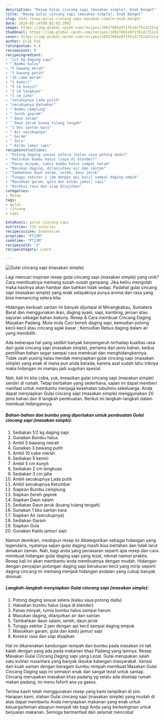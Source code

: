 ```yaml
---
description: "Resep Gulai cincang sapi (masakan simple), Enak Banget"
title: "Resep Gulai cincang sapi (masakan simple), Enak Banget"
slug: 5541-resep-gulai-cincang-sapi-masakan-simple-enak-banget
date: 2020-05-14T00:02:03.299Z
image: https://img-global.cpcdn.com/recipes/10927865e971f61d/751x532cq70/gulai-cincang-sapi-masakan-simple-foto-resep-utama.jpg
thumbnail: https://img-global.cpcdn.com/recipes/10927865e971f61d/751x532cq70/gulai-cincang-sapi-masakan-simple-foto-resep-utama.jpg
cover: https://img-global.cpcdn.com/recipes/10927865e971f61d/751x532cq70/gulai-cincang-sapi-masakan-simple-foto-resep-utama.jpg
author: Erik Fox
ratingvalue: 4.4
reviewcount: 9
recipeingredient:
- "1/2 kg daging sapi"
- " Bumbu halus"
- "5 bawang merah"
- "3 bawang putih"
- "10 cabe merah"
- "5 kemiri"
- "5 cm kunyit"
- "2 cm lengkuas"
- "3 cm jahe"
- "secukupnya Lada putih"
- "secukupnya Ketumbar"
- " Bumbu cemplung"
- " Sereh geprek"
- " Daun salam"
- " Daun jeruk buang tulang tengah"
- "1 bks santan kara"
- " Air secukupnya"
- " Garam"
- " Gula"
- " Kaldu jamur sapi"
recipeinstructions:
- "Potong daging sesuai selera (kalau saya potong dadu)"
- "Haluskan bumbu halus (saya di blender)"
- "Panas minyak, tumis bumbu halus sampai harum"
- "Masukan daging, dilanjutkan air dan santan"
- "Tambahkan daun salam, sereh, daun jeruk"
- "Tunggu sekitar 2 jam dengan api kecil sampai daging empuk"
- "Masukkan garam, gula dan kaldu jamur/ sapi"
- "Koreksi rasa dan siap disajikan"
categories:
- Resep
tags:
- gulai
- cincang
- sapi

katakunci: gulai cincang sapi 
nutrition: 133 calories
recipecuisine: Indonesian
preptime: "PT13M"
cooktime: "PT33M"
recipeyield: "3"
recipecategory: Lunch

---
```



![Gulai cincang sapi (masakan simple)](https://img-global.cpcdn.com/recipes/10927865e971f61d/751x532cq70/gulai-cincang-sapi-masakan-simple-foto-resep-utama.jpg)

Lagi mencari inspirasi resep gulai cincang sapi (masakan simple) yang unik? Cara membuatnya memang susah-susah gampang. Jika keliru mengolah maka hasilnya akan hambar dan bahkan tidak sedap. Padahal gulai cincang sapi (masakan simple) yang enak selayaknya punya aroma dan rasa yang bisa memancing selera kita.

Hidangan berkuah santan ini banyak dijumpai di Minangkabau, Sumatera Barat dan menggunakan ikan, daging ayam, sapi, kambing, jeroan atau sayuran sebagai bahan bakuny. Resep &amp; Cara membuat Cincang Daging Masakan Padang. Mula mula Cuci bersih daging sapi, kemudian potong kecil-kecil atau cincang agak kasar ; Kemudian Rebus daging dalam air yang mendidih.

Ada beberapa hal yang sedikit banyak berpengaruh terhadap kualitas rasa dari gulai cincang sapi (masakan simple), pertama dari jenis bahan, kedua pemilihan bahan segar sampai cara membuat dan menghidangkannya. Tidak usah pusing kalau hendak menyiapkan gulai cincang sapi (masakan simple) yang enak di mana pun anda berada, karena asal sudah tahu triknya maka hidangan ini mampu jadi suguhan spesial.


Nah, kali ini kita coba, yuk, kreasikan gulai cincang sapi (masakan simple) sendiri di rumah. Tetap berbahan yang sederhana, sajian ini dapat memberi manfaat untuk membantu menjaga kesehatan tubuhmu sekeluarga. Anda dapat menyiapkan Gulai cincang sapi (masakan simple) menggunakan 20 jenis bahan dan 8 langkah pembuatan. Berikut ini langkah-langkah dalam membuat hidangannya.

<!--inarticleads1-->

##### Bahan-bahan dan bumbu yang diperlukan untuk pembuatan Gulai cincang sapi (masakan simple):

1. Sediakan 1/2 kg daging sapi
1. Gunakan  Bumbu halus
1. Ambil 5 bawang merah
1. Gunakan 3 bawang putih
1. Ambil 10 cabe merah
1. Sediakan 5 kemiri
1. Ambil 5 cm kunyit
1. Sediakan 2 cm lengkuas
1. Sediakan 3 cm jahe
1. Ambil secukupnya Lada putih
1. Ambil secukupnya Ketumbar
1. Siapkan  Bumbu cemplung
1. Siapkan  Sereh geprek
1. Siapkan  Daun salam
1. Sediakan  Daun jeruk (buang tulang tengah)
1. Gunakan 1 bks santan kara
1. Siapkan  Air (secukupnya)
1. Sediakan  Garam
1. Siapkan  Gula
1. Gunakan  Kaldu jamur/ sapi


Namun demikian, meskipun resep ini dikategorikan sebagai hidangan yang legendaris, nyatanya sajian gulai daging masih bisa bertahan dan tidak larut dimakan zaman. Nah, bagi anda yang penasaran seperti apa resep dan cara membuat hidangan gulai daging sapi yang lezat, nikmat namun praktis. Resep kali ini akan membantu anda membuatnya dengan mudah. Hidangan dengan penyajian potongan daging sapi berukuran kecil yang mirip seperti daging cincang ini memang menjadi hidangan andalan yang cukup banyak diminati. 

<!--inarticleads2-->

##### Langkah-langkah menyiapkan Gulai cincang sapi (masakan simple):

1. Potong daging sesuai selera (kalau saya potong dadu)
1. Haluskan bumbu halus (saya di blender)
1. Panas minyak, tumis bumbu halus sampai harum
1. Masukan daging, dilanjutkan air dan santan
1. Tambahkan daun salam, sereh, daun jeruk
1. Tunggu sekitar 2 jam dengan api kecil sampai daging empuk
1. Masukkan garam, gula dan kaldu jamur/ sapi
1. Koreksi rasa dan siap disajikan


Hal ini dikarenakan kandungan rempah dan bumbu pada masakan ini tak kalah dengan yang ada pada makanan khas Padang yang lainnya. Resep Masakan Gulai Cincang Daging sapi yang Lezat. Gulai merupakan salah satu kuliner nusantara yang banyak disukai kalangan masyarakat. Variasi dari kuah santan dengan beragam bumbu rempah membuat Masakan Gulai Cincang Daging sapi ini semakin enak dan sangat lezat untuk santap. Cincang merupakan masakan khas padang yg selalu ada disetiap rumah makan padang, ini menu faforit ana ya gaess. 

Terima kasih telah menggunakan resep yang kami tampilkan di sini. Harapan kami, olahan Gulai cincang sapi (masakan simple) yang mudah di atas dapat membantu Anda menyiapkan makanan yang enak untuk keluarga/teman ataupun menjadi ide bagi Anda yang berkeinginan untuk berjualan makanan. Semoga bermanfaat dan selamat mencoba!

